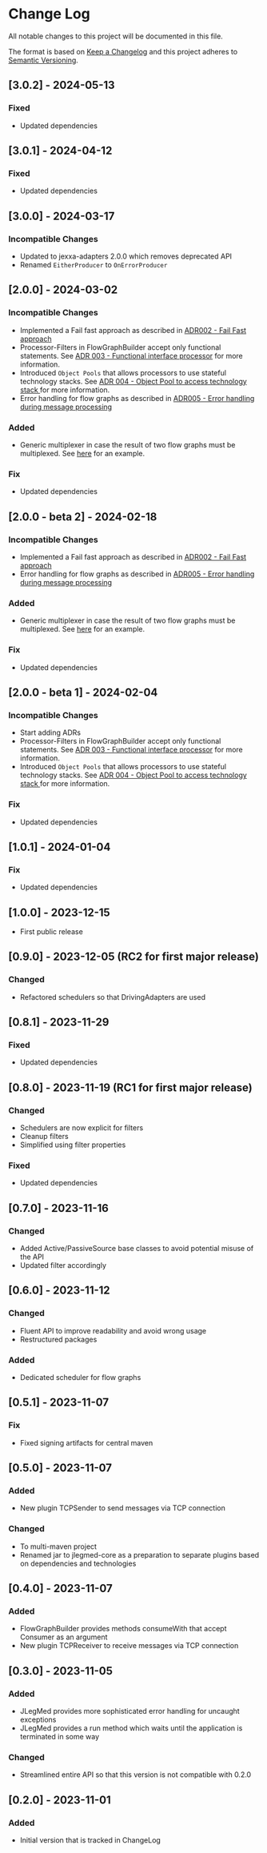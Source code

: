 # Change Log
All notable changes to this project will be documented in this file.

The format is based on [Keep a Changelog](http://keepachangelog.com/)
and this project adheres to [Semantic Versioning](http://semver.org/).

## \[3.0.2] - 2024-05-13
### Fixed
- Updated dependencies

## \[3.0.1] - 2024-04-12
### Fixed
- Updated dependencies

## \[3.0.0] - 2024-03-17
### Incompatible Changes
- Updated to jexxa-adapters 2.0.0 which removes deprecated API 
- Renamed `EitherProducer` to `OnErrorProducer` 

## \[2.0.0] - 2024-03-02
### Incompatible Changes
- Implemented a Fail fast approach as described in [ADR002 - Fail Fast approach](docs/architecture/002-fail-fast-approach.md)
- Processor-Filters in FlowGraphBuilder accept only functional statements. See [ADR 003 - Functional interface processor](docs/architecture/003-functional-interface-processor.md) for more information.
- Introduced `Object Pools` that allows processors to use stateful technology stacks. See [ADR 004 - Object Pool to access technology stack ](docs/architecture/004-object-pool-to-access-technology-stack.md) for more information.
- Error handling for flow graphs as described in [ADR005 - Error handling during message processing](docs/architecture/005-error-handling-during-message-processing.md)

### Added
- Generic multiplexer in case the result of two flow graphs must be multiplexed. See [here](jlegmed-core/src/test/java/io/jexxa/jlegmed/plugins/generic/producer/BiFunctionMultiplexerTest.java) for an example.

### Fix
- Updated dependencies

## \[2.0.0 - beta 2] - 2024-02-18
### Incompatible Changes
- Implemented a Fail fast approach as described in [ADR002 - Fail Fast approach](docs/architecture/002-fail-fast-approach.md)
- Error handling for flow graphs as described in [ADR005 - Error handling during message processing](docs/architecture/005-error-handling-during-message-processing.md)
### Added 
- Generic multiplexer in case the result of two flow graphs must be multiplexed. See [here](jlegmed-core/src/test/java/io/jexxa/jlegmed/plugins/generic/producer/BiFunctionMultiplexerTest.java) for an example.

### Fix
- Updated dependencies

## \[2.0.0 - beta 1] - 2024-02-04
### Incompatible Changes 
- Start adding ADRs
- Processor-Filters in FlowGraphBuilder accept only functional statements. See [ADR 003 - Functional interface processor](docs/architecture/003-functional-interface-processor.md) for more information.   
- Introduced `Object Pools` that allows processors to use stateful technology stacks. See [ADR 004 - Object Pool to access technology stack ](docs/architecture/004-object-pool-to-access-technology-stack.md) for more information.
### Fix
- Updated dependencies


## \[1.0.1] - 2024-01-04
### Fix
- Updated dependencies

## \[1.0.0] - 2023-12-15
- First public release

## \[0.9.0] - 2023-12-05 (RC2 for first major release)
### Changed
- Refactored schedulers so that DrivingAdapters are used

## \[0.8.1] - 2023-11-29 
### Fixed
- Updated dependencies

## \[0.8.0] - 2023-11-19 (RC1 for first major release)
### Changed
- Schedulers are now explicit for filters 
- Cleanup filters 
- Simplified using filter properties 

### Fixed
- Updated dependencies

## \[0.7.0] - 2023-11-16
### Changed
- Added Active/PassiveSource base classes to avoid potential misuse of the API  
- Updated filter accordingly 
 
## \[0.6.0] - 2023-11-12
### Changed
- Fluent API to improve readability and avoid wrong usage
- Restructured packages 
 
### Added
- Dedicated scheduler for flow graphs  

## \[0.5.1] - 2023-11-07
### Fix
- Fixed signing artifacts for central maven

## \[0.5.0] - 2023-11-07
### Added
- New plugin TCPSender to send messages via TCP connection

### Changed 
- To multi-maven project 
- Renamed jar to jlegmed-core as a preparation to separate plugins based on dependencies and technologies

## \[0.4.0] - 2023-11-07
### Added
- FlowGraphBuilder provides methods consumeWith that accept Consumer as an argument
- New plugin TCPReceiver to receive messages via TCP connection 

## \[0.3.0] - 2023-11-05
### Added
- JLegMed provides more sophisticated error handling for uncaught exceptions 
- JLegMed provides a run method which waits until the application is terminated in some way

### Changed
- Streamlined entire API so that this version is not compatible with 0.2.0  

## \[0.2.0] - 2023-11-01

### Added
- Initial version that is tracked in ChangeLog